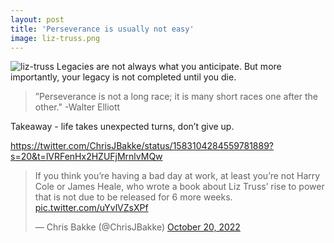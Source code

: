 ```yaml
---
layout: post
title: 'Perseverance is usually not easy'
image: liz-truss.png
---
```


![liz-truss]({{site.url}}/assets/img/liz-truss.png)
Legacies are not always what you anticipate. But more importantly, your legacy is not completed until you die. 

>”Perseverance is not a long race; it is many short races one after the other." -Walter Elliott

Takeaway - life takes unexpected turns, don’t give up.

https://twitter.com/ChrisJBakke/status/1583104284559781889?s=20&t=lVRFenHx2HZUFjMrnlvMQw

<blockquote class="twitter-tweet"><p lang="en" dir="ltr">If you think you’re having a bad day at work, at least you’re not Harry Cole or James Heale, who wrote a book about Liz Truss’ rise to power that is not due to be released for 6 more weeks. <a href="https://t.co/uYvlVZsXPf">pic.twitter.com/uYvlVZsXPf</a></p>&mdash; Chris Bakke (@ChrisJBakke) <a href="https://twitter.com/ChrisJBakke/status/1583104284559781889?ref_src=twsrc%5Etfw">October 20, 2022</a></blockquote> <script async src="https://platform.twitter.com/widgets.js" charset="utf-8"></script>